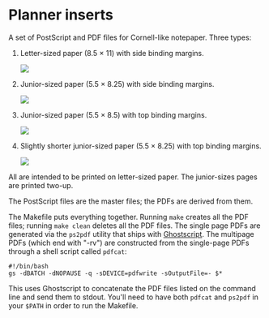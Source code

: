 # Planner inserts #

A set of PostScript and PDF files for Cornell-like notepaper. Three types:

1. Letter-sized paper (8.5 × 11) with side binding margins.
    
    <img src="http://www.leancrew.com/all-this/images/notes-letter.png" />
    
2. Junior-sized paper (5.5 × 8.25) with side binding margins.

    <img src="http://www.leancrew.com/all-this/images/notes-junior.png" />
    
3. Junior-sized paper (5.5 × 8.5) with top binding margins.

    <img src="http://www.leancrew.com/all-this/images/notes-topbinding.png" />

4. Slightly shorter junior-sized paper (5.5 × 8.25) with top binding margins.

    <img src="http://www.leancrew.com/all-this/images2011/notes-topbinding-short.png" />

All are intended to be printed on letter-sized paper. The junior-sizes pages are printed two-up.

The PostScript files are the master files; the PDFs are derived from them. 

The Makefile puts everything together. Running `make` creates all the PDF files; running `make clean` deletes all the PDF files. The single page PDFs are generated via the `ps2pdf` utility that ships with [Ghostscript][1]. The multipage PDFs (which end with "-rv") are constructed from the single-page PDFs through a shell script called `pdfcat`:

    #!/bin/bash
    gs -dBATCH -dNOPAUSE -q -sDEVICE=pdfwrite -sOutputFile=- $*

This uses Ghostscript to concatenate the PDF files listed on the command line and send them to stdout. You'll need to have both `pdfcat` and `ps2pdf` in your `$PATH` in order to run the Makefile.



[1]: http://pages.cs.wisc.edu/~ghost/
